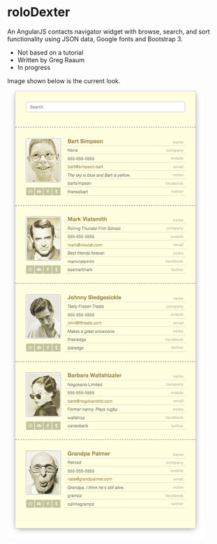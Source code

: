 # roloDexter
An AngularJS contacts navigator widget with browse, search, and sort functionality using JSON data, Google fonts and Bootstrap 3.

- Not based on a tutorial
- Written by Greg Raaum
- In progress

Image shown below is the current look.

![](/screenshots/screenshot.png)
